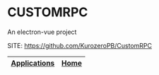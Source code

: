 # CUSTOMRPC
 
 An electron-vue project
 
 SITE: https://github.com/KurozeroPB/CustomRPC

 | [Applications](https://portable-linux-apps.github.io/apps.html) | [Home](https://portable-linux-apps.github.io)
 | --- | --- |
